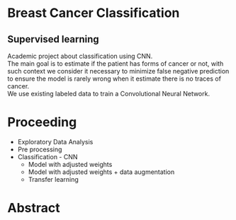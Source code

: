 # Breast Cancer Classification
## Supervised learning 
Academic project about classification using CNN.   
The main goal is to estimate if the patient has forms of cancer or not, with such context we consider it necessary to minimize false negative prediction to ensure the model is rarely wrong when it estimate there is no traces of cancer.  
We use existing labeled data to train a Convolutional Neural Network.    



# Proceeding 
- Exploratory Data Analysis
- Pre processing
- Classification - CNN
    - Model with adjusted weights
    - Model with adjusted weights + data augmentation
    - Transfer learning

# Abstract

